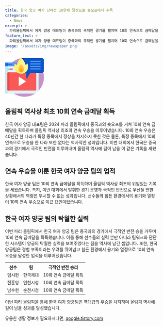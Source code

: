 ```yaml
---
title: 한국 양궁 여자 단체전 10연패 달성으로 슛오프에서 주목
categories:
  - News
excerpt: >
  파리올림픽에서 여자 양궁 대표팀이 중국과의 극적인 경기를 펼치며 10회 연속으로 금메달을 획득하며 올림픽 사상에 새로운 이정표를 세웠다. 경기는 ‘러시안 룰렛’이라는 비유적인 상황에서 28-27로 한국이 승리했고, 선수들의 열정과 힘든 경쟁 상황에서의 반전은 이목을 끈다. 한국 양궁은 태극마크 경쟁의 힘든 실정을 이겨내며 강함을 증명했으며, 10연패를 향한 도전을 성공적으로 이뤘다. 또한, 이번 대회에선 한국이 10번의 금메달을 따낸 절반의 결승 상대가 중국이라는 점도 흥미롭다. 함께한 여자 단체전의 금메달 획득으로 이번 대회의 기대치도 상승했다.
feature_text: >
  파리올림픽에서 여자 양궁 대표팀이 중국과의 극적인 경기를 펼치며 10회 연속으로 금메달을 획득하며 올림픽 사상에 새로운 이정표를 세웠다. 경기는 ‘러시안 룰렛’이라는 비유적인 상황에서 28-27로 한국이 승리했고, 선수들의 열정과 힘든 경쟁 상황에서의 반전은 이목을 끈다. 한국 양궁은 태극마크 경쟁의 힘든 실정을 이겨내며 강함을 증명했으며, 10연패를 향한 도전을 성공적으로 이뤘다. 또한, 이번 대회에선 한국이 10번의 금메달을 따낸 절반의 결승 상대가 중국이라는 점도 흥미롭다. 함께한 여자 단체전의 금메달 획득으로 이번 대회의 기대치도 상승했다.
image: '/assets/img/newspaper.png'
---
```


<p><img src="/assets/img/news.png" alt="rentncar 속보" /></p>

<h2 data-ke-size="size26">올림픽 역사상 최초 10회 연속 금메달 획득</h2>

<p data-ke-size="size16">한국 여자 양궁 대표팀은 2024 파리 올림픽에서 중국과의 슛오프를 거쳐 10회 연속 금메달을 획득하며 올림픽 역사상 최초의 연속 우승을 이루어냈습니다. 10회 연속 우승은 40년간 한 나라가 특정 종목에서 정상을 차지하지 못한 것은 물론, 특정 종목에서 10회 연속으로 우승을 한 나라 또한 없다는 역사적인 성과입니다. 이번 대회에서 한국은 중국과의 경기에서 극적인 반전을 이루어내며 올림픽 역사에 길이 남을 이 같은 기록을 세웠습니다.</p>

<h2 data-ke-size="size26">연속 우승을 이룬 한국 여자 양궁 팀의 업적</h2>

<p data-ke-size="size16">한국 여자 양궁 팀은 10회 연속 금메달을 획득하며 올림픽 역사상 최초의 위엄있는 기록을 세웠습니다. 특히, 이번 대회에서 발휘한 경기 운영과 극적인 반전으로 무산될 뻔한 상황에서의 역량은 무시할 수 없는 성과입니다. 선수들의 힘든 환경에서의 용기와 열정이 10회 연속 우승으로 이끈 요인이었습니다.</p>

<h2 data-ke-size="size26">한국 여자 양궁 팀의 탁월한 실력</h2>

<p data-ke-size="size16">이번 파리 올림픽에서 한국 여자 양궁 팀은 중국과의 경기에서 극적인 반전 승을 거두며 10회 연속 금메달을 획득했습니다. 이를 통해 선수들의 실력 뿐만 아니라 팀워크와 단단한 시스템이 양궁의 탁월한 실력을 보여주었다는 점을 역사에 남긴 셈입니다. 또한, 한국 양궁팀은 경험 부족이라는 우려를 뛰어넘고 힘든 환경에서 용기와 열정으로 10회 연속 우승을 달성한 업적을 이루어냈습니다.</p>

<table>
    <tr>
        <th style="text-align: center;">선수</th>
        <th style="text-align: center;">팀</th>
        <th style="text-align: center;">극적인 반전 승리</th>
    </tr>
    <tr>
        <td style="text-align: center;">임시현</td>
        <td style="text-align: center;">한국체대</td>
        <td style="text-align: center;">10회 연속 금메달 획득</td>
    </tr>
    <tr>
        <td style="text-align: center;">전훈영</td>
        <td style="text-align: center;">인천시청</td>
        <td style="text-align: center;">10회 연속 금메달 획득</td>
    </tr>
    <tr>
        <td style="text-align: center;">남수현</td>
        <td style="text-align: center;">순천시청</td>
        <td style="text-align: center;">10회 연속 금메달 획득</td>
    </tr>
</table>

<p data-ke-size="size16">이번 파리 올림픽을 통해 한국 여자 양궁팀은 역대급의 우승을 차지하며 올림픽 역사에 길이 남을 성과를 달성했습니다.</p>
유용한 생활 정보가 필요하시다면, <a href="https://qoogle.tistory.com" rel="dofollow">qoogle.tistory.com</a>


